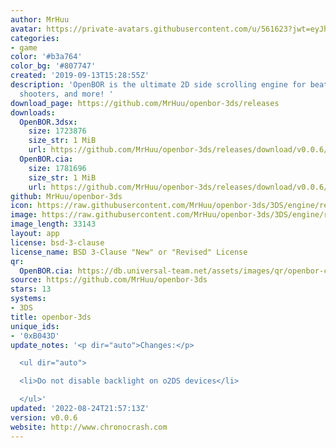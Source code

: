 ```yaml
---
author: MrHuu
avatar: https://private-avatars.githubusercontent.com/u/561623?jwt=eyJhbGciOiJIUzI1NiIsInR5cCI6IkpXVCJ9.eyJpc3MiOiJnaXRodWIuY29tIiwiYXVkIjoicmF3LmdpdGh1YnVzZXJjb250ZW50LmNvbSIsImtleSI6ImtleTEiLCJleHAiOjE3MzQ2NTc0MjAsIm5iZiI6MTczNDY1NjIyMCwicGF0aCI6Ii91LzU2MTYyMyJ9.VmUoH-BKINHPcYuMDCIq-1wxNMi8RmEckc38qgnbWpM&v=4
categories:
- game
color: '#b3a764'
color_bg: '#807747'
created: '2019-09-13T15:28:55Z'
description: 'OpenBOR is the ultimate 2D side scrolling engine for beat em'' ups,
  shooters, and more! '
download_page: https://github.com/MrHuu/openbor-3ds/releases
downloads:
  OpenBOR.3dsx:
    size: 1723876
    size_str: 1 MiB
    url: https://github.com/MrHuu/openbor-3ds/releases/download/v0.0.6/OpenBOR.3dsx
  OpenBOR.cia:
    size: 1781696
    size_str: 1 MiB
    url: https://github.com/MrHuu/openbor-3ds/releases/download/v0.0.6/OpenBOR.cia
github: MrHuu/openbor-3ds
icon: https://raw.githubusercontent.com/MrHuu/openbor-3ds/3DS/engine/resources/ctr/OpenBOR_Icon_48x48.png
image: https://raw.githubusercontent.com/MrHuu/openbor-3ds/3DS/engine/resources/ctr/OpenBOR_Logo_256x128.png
image_length: 33143
layout: app
license: bsd-3-clause
license_name: BSD 3-Clause "New" or "Revised" License
qr:
  OpenBOR.cia: https://db.universal-team.net/assets/images/qr/openbor-cia.png
source: https://github.com/MrHuu/openbor-3ds
stars: 13
systems:
- 3DS
title: openbor-3ds
unique_ids:
- '0xB043D'
update_notes: '<p dir="auto">Changes:</p>

  <ul dir="auto">

  <li>Do not disable backlight on o2DS devices</li>

  </ul>'
updated: '2022-08-24T21:57:13Z'
version: v0.0.6
website: http://www.chronocrash.com
---
```

